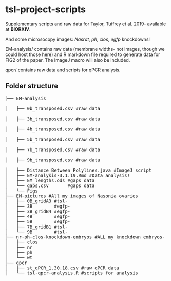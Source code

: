 # tsl-project-scripts

Supplementary scripts and raw data for Taylor, Tuffrey et al. 2019- available at __BIORXIV__. 

And some microsocopy images: *Nasrat*, *ph*, *clos*, *egfp* knockdowns! 

EM-analysis/ contains raw data (membrane widths- not images, though we could host those here) and R markdown file required to generate data for FIG2 of the paper. The ImageJ macro will also be included. 

qpcr/ contains raw data and scripts for qPCR analysis. 


## Folder structure 

<pre>
├── EM-analysis

│   ├── 0b_transposed.csv #raw data

│   ├── 3b_transposed.csv #raw data

│   ├── 4b_transposed.csv #raw data

│   ├── 5b_transposed.csv #raw data

│   ├── 7b_transposed.csv #raw data

│   ├── 9b_transposed.csv #raw data

│   ├── Distance_Between_Polylines.java #ImageJ script 
│   ├── EM-analysis-3.1.19.Rmd #Data analysis!
│   ├── EM_lengths.ods #gaps data
│   └── gaps.csv       #gaps data
│   └── Figs
├── EM-pictures #All my images of Nasonia ovaries
│   ├── 0B_gridA3 #tsl-
│   ├── 3B        #egfp-
│   ├── 3B_gridB4 #egfp-
│   ├── 4B        #egfp-
│   ├── 5B        #egfp-
│   ├── 7B_gridB1 #tsl-
│   └── 9B        #tsl-
├── nr-ph-clos-knockdown-embryos #ALL my knockdown embryos- there is a lot of variation! 
│   ├── clos
│   ├── nr
│   ├── ph
│   └── wt
├── qpcr
│   ├── st_qPCR_1.30.18.csv #raw qPCR data
│   └── tsl-qpcr-analysis.R #scripts for analysis
</pre>
